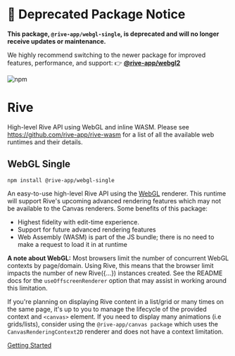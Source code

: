 # 🚨 Deprecated Package Notice

**This package, `@rive-app/webgl-single`, is deprecated and will no longer receive updates or maintenance.**

We highly recommend switching to the newer package for improved features, performance, and support:
👉 **[@rive-app/webgl2](https://www.npmjs.com/package/@rive-app/webgl2)**

![npm](https://img.shields.io/npm/v/@rive-app/webgl-single)

# Rive
High-level Rive API using WebGL and inline WASM. Please see https://github.com/rive-app/rive-wasm for a list of all the available web runtimes and their details.

## WebGL Single
```
npm install @rive-app/webgl-single
```
An easy-to-use high-level Rive API using the [WebGL](https://developer.mozilla.org/en-US/docs/Web/API/WebGL_API) renderer. This runtime will support Rive's upcoming advanced rendering features which may not be available to the Canvas renderers. Some benefits of this package:
- Highest fidelity with edit-time experience.
- Support for future advanced rendering features
- Web Assembly (WASM) is part of the JS bundle; there is no need to make a request to load it in at runtime

**A note about WebGL:** Most browsers limit the number of concurrent WebGL contexts by page/domain. Using Rive, this means that the browser limit impacts the number of new Rive({...}) instances created. See the README docs for the `useOffscreenRenderer` option that may assist in working around this limitation.

If you're planning on displaying Rive content in a list/grid or many times on the same page, it's up to you to manage the lifecycle of the provided context and `<canvas>` element. If you need to display many animations (i.e grids/lists), consider using the `@rive-app/canvas package` which uses the `CanvasRenderingContext2D` renderer and does not have a context limitation.

[Getting Started](https://github.com/rive-app/rive-wasm#getting-started)